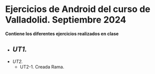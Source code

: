 # Ejercicios de Android del curso de Valladolid. Septiembre 2024 
**Contiene los diferentes ejercicios realizados en clase**

- *UT1.*
  - 
- *UT2.*
  - UT2-1. Creada Rama. 

